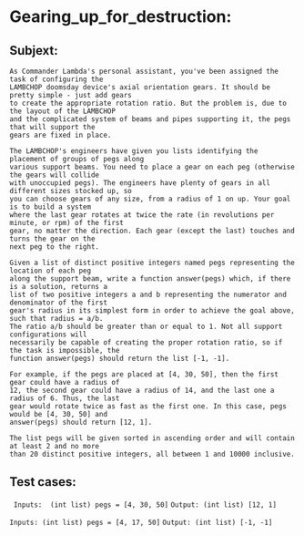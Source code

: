 # Gearing_up_for_destruction:
## Subjext:
    
    As Commander Lambda's personal assistant, you've been assigned the task of configuring the  
    LAMBCHOP doomsday device's axial orientation gears. It should be pretty simple - just add gears  
    to create the appropriate rotation ratio. But the problem is, due to the layout of the LAMBCHOP  
    and the complicated system of beams and pipes supporting it, the pegs that will support the  
    gears are fixed in place.

    The LAMBCHOP's engineers have given you lists identifying the placement of groups of pegs along     
    various support beams. You need to place a gear on each peg (otherwise the gears will collide   
    with unoccupied pegs). The engineers have plenty of gears in all different sizes stocked up, so   
    you can choose gears of any size, from a radius of 1 on up. Your goal is to build a system    
    where the last gear rotates at twice the rate (in revolutions per minute, or rpm) of the first     
    gear, no matter the direction. Each gear (except the last) touches and turns the gear on the    
    next peg to the right.

    Given a list of distinct positive integers named pegs representing the location of each peg     
    along the support beam, write a function answer(pegs) which, if there is a solution, returns a  
    list of two positive integers a and b representing the numerator and denominator of the first    
    gear's radius in its simplest form in order to achieve the goal above, such that radius = a/b.     
    The ratio a/b should be greater than or equal to 1. Not all support configurations will     
    necessarily be capable of creating the proper rotation ratio, so if the task is impossible, the     
    function answer(pegs) should return the list [-1, -1].

    For example, if the pegs are placed at [4, 30, 50], then the first gear could have a radius of  
    12, the second gear could have a radius of 14, and the last one a radius of 6. Thus, the last    
    gear would rotate twice as fast as the first one. In this case, pegs would be [4, 30, 50] and  
    answer(pegs) should return [12, 1].

    The list pegs will be given sorted in ascending order and will contain at least 2 and no more   
    than 20 distinct positive integers, all between 1 and 10000 inclusive.

## Test cases:
` Inputs: 
(int list) pegs = [4, 30, 50]`
`Output:
(int list) [12, 1]`

`Inputs:
(int list) pegs = [4, 17, 50]`
`Output:
(int list) [-1, -1]`